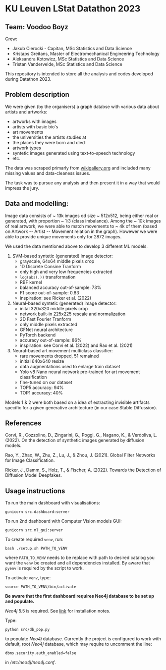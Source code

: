 # KU Leuven LStat Datathon 2023
## Team: Voodoo Boyz

Crew:
- Jakub Cierocki - Capitan, MSc Statistics and Data Science
- Kristaps Greitans, Master of Electromechanical Engineering Technology
- Aleksandra Kotowicz, MSc Statistics and Data Science
- Tristan Vandervelde, MSc Statistics and Data Science

This repository is intended to store all the analysis and codes developed during Datathon 2023.

## Problem description

We were given (by the organisers) a graph databse with various data about artists and artworks:

- artworks with images
- artists with basic bio's
- art movements
- the universities the artists studies at
- the places they were born and died
- artwork types
- syntetic images generated using text-to-speech technology
- etc.

The data was scraped primarly from [wikigallery.org](https://www.wikigallery.org) and included many missing values and data-cleaness issues.

The task was to pursue any analysis and then present it in a way that would impress the jury.

## Data and modelling:

Image data consists of ~ 13k images od size ~ 512x512, being either real or generated, with proportion ~ 1:3 (class imbalance). Among the ~ 10k images of real artwork, we were able to match movements to ~ 4k of them (based on Artwork -- Artist -- Movement relation in the graph). Howewer we were able to provide unique movements only for 2872 images.

We used the data mentioned above to develop 3 different ML models.

1. SVM-based syntetic (generated) image detector:
    - grayscale, 64x64 middle pixels crop
    - 1D Discrete Consine Tranform
    - only high and very low frequencies extracted
    - `log(abs(.))` transformation
    - RBF kernel
    - balanced accuracy out-of-sample: 73%
    - F1 score out-of-sample: 0.83
    - inspiration: see Ricker et al. (2022)
2. Neural-based syntetic (generated) image detector:
    - inital 320x320 middle pixels crop
    - network built-in 225x225 rescale and normalization
    - 2D Fast Fourier Tranform
    - only middle pixels extracted
    - GFNet neural architecture
    - PyTorch backend
    - accuracy out-of-sample: 86%
    - inspiration: see Corvi et al. (2022) and Rao et al. (2021)
3. Neural-based art movement multiclass classifier:
    - rare movements dropped, 51 remained
    - initial 640x640 resize
    - data augmentations used to enlarge train dataset
    - Yolo v8 Nano neural network pre-trained for art movement classification
    - fine-tuned on our dataset
    - TOP5 accuracy: 94%
    - TOP1 accuracy: 40%

Models 1 & 2 were both based on a idea of extracting invisible artifacts specific for a given generative architecture (in our case Stable Diffussion).
  
## References

Corvi, R., Cozzolino, D., Zingarini, G., Poggi, G., Nagano, K., & Verdoliva, L. (2022). On the detection of synthetic images generated by diffusion models.

Rao, Y., Zhao, W., Zhu, Z., Lu, J., & Zhou, J. (2021). Global Filter Networks for Image Classification.

Ricker, J., Damm, S., Holz, T., & Fischer, A. (2022). Towards the Detection of Diffusion Model Deepfakes.

## Usage instructions

To run the main dashboard with visualisations:

`gunicorn src.dashboard:server`

To run 2nd dashboard with Computer Vision models GUI:

`gunicorn src.ml_gui:server`

To create required `venv`, run:

`bash ./setup.sh PATH_TO_VENV`

where `PATH_TO_VENV` needs to be replace with path to desired catalog you want the `venv` be created and all dependencies installed. By aware that `pyenv` is required by the script to work.

To activate `venv`, type:

`source PATH_TO_VENV/bin/activate`

**Be aware that the first dashboard requires Neo4j database to be set up and populate.**

*Neo4j* 5.5 is required. See [link](https://neo4j.com/docs/operations-manual/current/installation/linux/) for installation notes.

Type:

`python src/db_pop.py`

to populate *Neo4j* database. Currently the project is configured to work with default, root *Neo4j* database, which may require to uncomment the line:

`dbms.security.auth_enabled=false`

in */etc/neo4j/neo4j.conf*.
